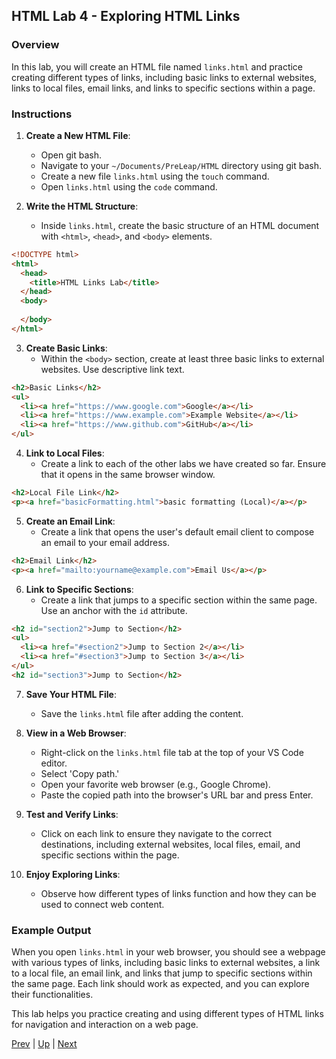 ## HTML Lab 4 - Exploring HTML Links

### Overview
In this lab, you will create an HTML file named `links.html` and practice creating different types of links, including basic links to external websites, links to local files, email links, and links to specific sections within a page.

### Instructions

1. **Create a New HTML File**:
   - Open git bash.
   - Navigate to your `~/Documents/PreLeap/HTML` directory using git bash.
   - Create a new file `links.html` using the `touch` command.
   - Open `links.html` using the `code` command.

2. **Write the HTML Structure**:
   - Inside `links.html`, create the basic structure of an HTML document with `<html>`, `<head>`, and `<body>` elements.

```html
<!DOCTYPE html>
<html>
  <head>
    <title>HTML Links Lab</title>
  </head>
  <body>
    
  </body>
</html>
```

3. **Create Basic Links**:
   - Within the `<body>` section, create at least three basic links to external websites. Use descriptive link text.

```html
<h2>Basic Links</h2>
<ul>
  <li><a href="https://www.google.com">Google</a></li>
  <li><a href="https://www.example.com">Example Website</a></li>
  <li><a href="https://www.github.com">GitHub</a></li>
</ul>
```

4. **Link to Local Files**:
   - Create a link to each of the other labs we have created so far. Ensure that it opens in the same browser window.

```html
<h2>Local File Link</h2>
<p><a href="basicFormatting.html">basic formatting (Local)</a></p>
```

5. **Create an Email Link**:
   - Create a link that opens the user's default email client to compose an email to your email address.

```html
<h2>Email Link</h2>
<p><a href="mailto:yourname@example.com">Email Us</a></p>
```

6. **Link to Specific Sections**:
   - Create a link that jumps to a specific section within the same page. Use an anchor with the `id` attribute.

```html
<h2 id="section2">Jump to Section</h2>
<ul>
  <li><a href="#section2">Jump to Section 2</a></li>
  <li><a href="#section3">Jump to Section 3</a></li>
</ul>
<h2 id="section3">Jump to Section</h2>
```

7. **Save Your HTML File**:
   - Save the `links.html` file after adding the content.

8. **View in a Web Browser**:
   - Right-click on the `links.html` file tab at the top of your VS Code editor.
   - Select 'Copy path.'
   - Open your favorite web browser (e.g., Google Chrome).
   - Paste the copied path into the browser's URL bar and press Enter.

9. **Test and Verify Links**:
   - Click on each link to ensure they navigate to the correct destinations, including external websites, local files, email, and specific sections within the page.

10. **Enjoy Exploring Links**:
    - Observe how different types of links function and how they can be used to connect web content.

### Example Output

When you open `links.html` in your web browser, you should see a webpage with various types of links, including basic links to external websites, a link to a local file, an email link, and links that jump to specific sections within the same page. Each link should work as expected, and you can explore their functionalities.

This lab helps you practice creating and using different types of HTML links for navigation and interaction on a web page.

[Prev](listsHTML.md) | [Up](README.md) | [Next](imagesHTML.md)